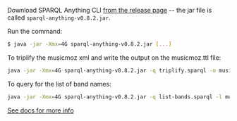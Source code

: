 
Download SPARQL Anything CLI [from the release page](https://github.com/SPARQL-Anything/sparql.anything/releases/tag/v0.8.2) -- the jar file is called `sparql-anything-v0.8.2.jar`.

Run the command:

```bash
$ java -jar -Xmx=4G sparql-anything-v0.8.2.jar [...]
```

To triplify the musicmoz xml and write the output on the musicmoz.ttl file:

```bash
java -jar -Xmx=4G sparql-anything-v0.8.2.jar -q triplify.sparql -o musicmoz.ttl
```

To query for the list of band names:

```bash
java -jar -Xmx=4G sparql-anything-v0.8.2.jar -q list-bands.sparql -l musicmoz.ttl
```

[See docs for more info](https://sparql-anything.readthedocs.io/en/v0.8.2/)
